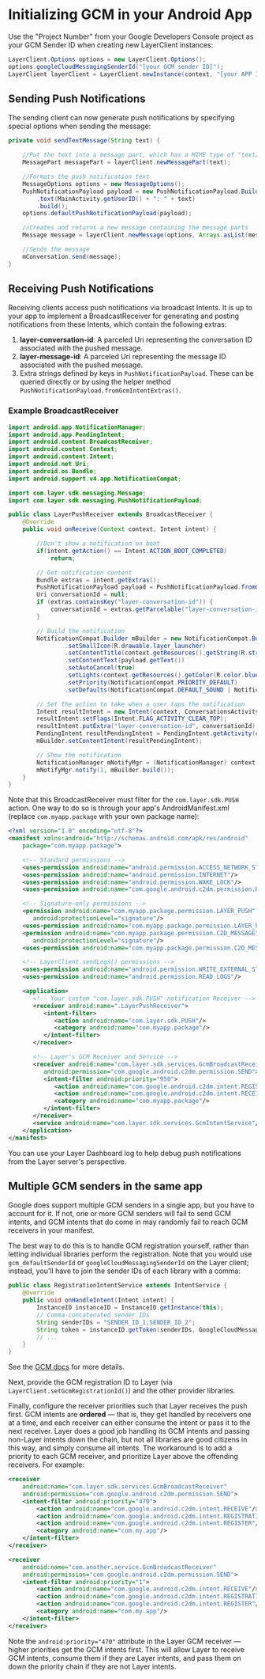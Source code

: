 # Initializing GCM in your Android App
Use the "Project Number" from your Google Developers Console project as your GCM Sender ID when creating new LayerClient instances:

``` java
LayerClient.Options options = new LayerClient.Options();
options.googleCloudMessagingSenderId("[your GCM sender ID]");
LayerClient layerClient = LayerClient.newInstance(context, "[your APP ID]", options);
```


## Sending Push Notifications
The sending client can now generate push notifications by specifying special options when sending the message:

``` java
private void sendTextMessage(String text) {

    //Put the text into a message part, which has a MIME type of "text/plain" by default
    MessagePart messagePart = layerClient.newMessagePart(text);

    //Formats the push notification text
    MessageOptions options = new MessageOptions();
    PushNotificationPayload payload = new PushNotificationPayload.Builder()
    	.text(MainActivity.getUserID() + ": " + text)
    	.build();
    options.defaultPushNotificationPayload(payload);

    //Creates and returns a new message containing the message parts
    Message message = layerClient.newMessage(options, Arrays.asList(messagePart));

    //Sends the message
    mConversation.send(message);
}
```


## Receiving Push Notifications
Receiving clients access push notifications via broadcast Intents.  It is up to your app to implement a BroadcastReceiver for generating and posting notifications from these Intents, which contain the following extras:

   1. **layer-conversation-id**: A parceled Uri representing the conversation ID associated with the pushed message.
   2. **layer-message-id**: A parceled Uri representing the message ID associated with the pushed message.
   3. Extra strings defined by keys in `PushNotificationPayload`. These can be queried directly or by using the helper method `PushNotificationPayload.fromGcmIntentExtras()`.

### Example BroadcastReceiver
``` java
import android.app.NotificationManager;
import android.app.PendingIntent;
import android.content.BroadcastReceiver;
import android.content.Context;
import android.content.Intent;
import android.net.Uri;
import android.os.Bundle;
import android.support.v4.app.NotificationCompat;

import com.layer.sdk.messaging.Message;
import com.layer.sdk.messaging.PushNotificationPayload;

public class LayerPushReceiver extends BroadcastReceiver {
    @Override
    public void onReceive(Context context, Intent intent) {

        //Don't show a notification on boot
        if(intent.getAction() == Intent.ACTION_BOOT_COMPLETED)
            return;

        // Get notification content
        Bundle extras = intent.getExtras();
        PushNotificationPayload payload = PushNotificationPayload.fromGcmIntentExtras(extras);
        Uri conversationId = null;
        if (extras.containsKey("layer-conversation-id")) {
            conversationId = extras.getParcelable("layer-conversation-id");
        }

        // Build the notification
        NotificationCompat.Builder mBuilder = new NotificationCompat.Builder(context)
                .setSmallIcon(R.drawable.layer_launcher)
                .setContentTitle(context.getResources().getString(R.string.app_name))
                .setContentText(payload.getText())
                .setAutoCancel(true)
                .setLights(context.getResources().getColor(R.color.blue), 100, 1900)
                .setPriority(NotificationCompat.PRIORITY_DEFAULT)
                .setDefaults(NotificationCompat.DEFAULT_SOUND | NotificationCompat.DEFAULT_VIBRATE);

        // Set the action to take when a user taps the notification
        Intent resultIntent = new Intent(context, ConversationsActivity.class);
        resultIntent.setFlags(Intent.FLAG_ACTIVITY_CLEAR_TOP);
        resultIntent.putExtra("layer-conversation-id", conversationId);
        PendingIntent resultPendingIntent = PendingIntent.getActivity(context, 0, resultIntent, PendingIntent.FLAG_CANCEL_CURRENT);
        mBuilder.setContentIntent(resultPendingIntent);

        // Show the notification
        NotificationManager mNotifyMgr = (NotificationManager) context.getSystemService(Context.NOTIFICATION_SERVICE);
        mNotifyMgr.notify(1, mBuilder.build());
    }
}
```

Note that this BroadcastReceiver must filter for the `com.layer.sdk.PUSH` action.  One way to do so is through your app's AndroidManifest.xml (replace `com.myapp.package` with your own package name):

``` xml
<?xml version="1.0" encoding="utf-8"?>
<manifest xmlns:android="http://schemas.android.com/apk/res/android"
    package="com.myapp.package">

    <!-- Standard permissions -->
    <uses-permission android:name="android.permission.ACCESS_NETWORK_STATE"/>
    <uses-permission android:name="android.permission.INTERNET"/>
    <uses-permission android:name="android.permission.WAKE_LOCK"/>
    <uses-permission android:name="com.google.android.c2dm.permission.RECEIVE"/>

    <!-- Signature-only permissions -->
    <permission android:name="com.myapp.package.permission.LAYER_PUSH"
       android:protectionLevel="signature"/>
    <uses-permission android:name="com.myapp.package.permission.LAYER_PUSH"/>
    <permission android:name="com.myapp.package.permission.C2D_MESSAGE"
       android:protectionLevel="signature"/>
    <uses-permission android:name="com.myapp.package.permission.C2D_MESSAGE"/>

    <!-- LayerClient.sendLogs() permissions -->
    <uses-permission android:name="android.permission.WRITE_EXTERNAL_STORAGE"/>
    <uses-permission android:name="android.permission.READ_LOGS"/>

    <application>
       <!-- Your custom "com.layer.sdk.PUSH" notification Receiver -->
       <receiver android:name=".LayerPushReceiver">
          <intent-filter>
             <action android:name="com.layer.sdk.PUSH"/>
             <category android:name="com.myapp.package"/>
          </intent-filter>
       </receiver>

       <!-- Layer's GCM Receiver and Service -->
       <receiver android:name="com.layer.sdk.services.GcmBroadcastReceiver"
          android:permission="com.google.android.c2dm.permission.SEND">
          <intent-filter android:priority="950">
             <action android:name="com.google.android.c2dm.intent.REGISTRATION"/>
             <action android:name="com.google.android.c2dm.intent.RECEIVE"/>
             <category android:name="com.myapp.package"/>
          </intent-filter>
       </receiver>
       <service android:name="com.layer.sdk.services.GcmIntentService"/>
    </application>
</manifest>
```

You can use your Layer Dashboard log to help debug push notifications from the Layer server's perspective.

## Multiple GCM senders in the same app
Google does support multiple GCM senders in a single app, but you have to account for it. If not, one or more GCM senders will fail to send GCM intents, and GCM intents that do come in may randomly fail to reach GCM receivers in your manifest.

The best way to do this is to handle GCM registration yourself, rather than letting individual libraries perform the registration. Note that you would use `gcm_defaultSenderId` or `googleCloudMessagingSenderId` on the Layer client; instead, you'll have to join the sender IDs of each library with a comma:

```java
public class RegistrationIntentService extends IntentService {
	@Override
	public void onHandleIntent(Intent intent) {
		InstanceID instanceID = InstanceID.getInstance(this);
		// Comma-concatenated sender IDs
		String senderIDs = "SENDER_ID_1,SENDER_ID_2";
		String token = instanceID.getToken(senderIDs, GoogleCloudMessaging.INSTANCE_ID_SCOPE, null);
		// ...
	}
}
```
See the [GCM docs](https://developers.google.com/cloud-messaging/android/client#sample-register) for more details.

Next, provide the GCM registration ID to Layer (via `LayerClient.setGcmRegistrationId()`) and the other provider libraries.

Finally, configure the receiver priorities such that Layer receives the push first. GCM intents are **ordered** — that is, they get handled by receivers one at a time, and each receiver can either consume the intent or pass it to the next receiver. Layer does a good job handling its GCM intents and passing non-Layer intents down the chain, but not all libraries are good citizens in this way, and simply consume all intents. The workaround is to add a priority to each GCM receiver, and prioritize Layer above the offending receivers. For example:

```xml
<receiver
    android:name="com.layer.sdk.services.GcmBroadcastReceiver"
    android:permission="com.google.android.c2dm.permission.SEND">
    <intent-filter android:priority="470">
        <action android:name="com.google.android.c2dm.intent.RECEIVE"/>
        <action android:name="com.google.android.c2dm.intent.REGISTRATION"/>
        <action android:name="com.google.android.c2dm.intent.REGISTER"/>
        <category android:name="com.my.app"/>
    </intent-filter>
</receiver>

<receiver
    android:name="com.another.service.GcmBroadcastReceiver"
    android:permission="com.google.android.c2dm.permission.SEND">
    <intent-filter android:priority="1">
        <action android:name="com.google.android.c2dm.intent.RECEIVE"/>
        <action android:name="com.google.android.c2dm.intent.REGISTRATION"/>
        <action android:name="com.google.android.c2dm.intent.REGISTER"/>
        <category android:name="com.my.app"/>
    </intent-filter>
</receiver>
```

Note the `android:priority="470"` attribute in the Layer GCM receiver — higher priorities get the GCM intents first. This will allow Layer to receive GCM intents, consume them if they are Layer intents, and pass them on down the priority chain if they are not Layer intents.
